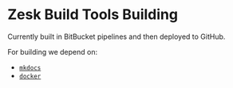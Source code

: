 # Zesk Build Tools Building

Currently built in BitBucket pipelines and then deployed to GitHub.

For building we depend on:

- [`mkdocs`](https://www.mkdocs.org/)
- [`docker`](https://www.docker.com/)
